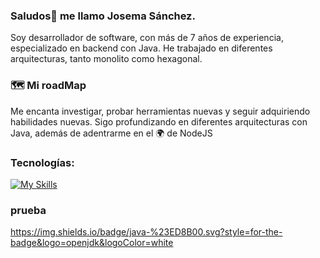 ### Saludos👋 me llamo Josema Sánchez. 
Soy desarrollador de software, con más de 7 años de experiencia, especializado en backend con Java.
He trabajado en diferentes arquitecturas, tanto monolito como hexagonal.

### 🗺️ Mi roadMap
Me encanta investigar, probar herramientas nuevas y seguir adquiriendo habilidades nuevas.
Sigo profundizando en diferentes arquitecturas con Java, además de adentrarme en el 🌍 de NodeJS

### Tecnologías:
[![My Skills](https://skillicons.dev/icons?i=java,kotlin,nodejs,figma&theme=light)](https://skillicons.dev)

### prueba
https://img.shields.io/badge/java-%23ED8B00.svg?style=for-the-badge&logo=openjdk&logoColor=white
